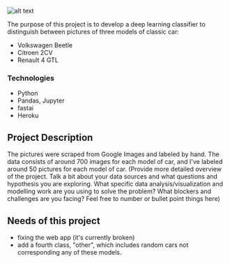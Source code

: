 
![alt text](https://github.com/fernandeslouro/classic-cars-classifier/blob/master/cars-outline.png?raw=true)

The purpose of this project is to develop a deep learning classifier to distinguish between pictures of three models of classic car:
* Volkswagen Beetle
* Citroen 2CV
* Renault 4 GTL

### Technologies
* Python
* Pandas, Jupyter
* fastai
* Heroku
 
## Project Description
The pictures were scraped from Google Images and labeled by hand. The data consists of around 700 images for each model of car, and I've labeled around 50 pictures for each model of car. 
(Provide more detailed overview of the project.  Talk a bit about your data sources and what questions and hypothesis you are exploring. What specific data analysis/visualization and modelling work are you using to solve the problem? What blockers and challenges are you facing?  Feel free to number or bullet point things here)

## Needs of this project

- fixing the web app (it's currently broken)
- add a fourth class, "other", which includes random cars not corresponding any of these models.



